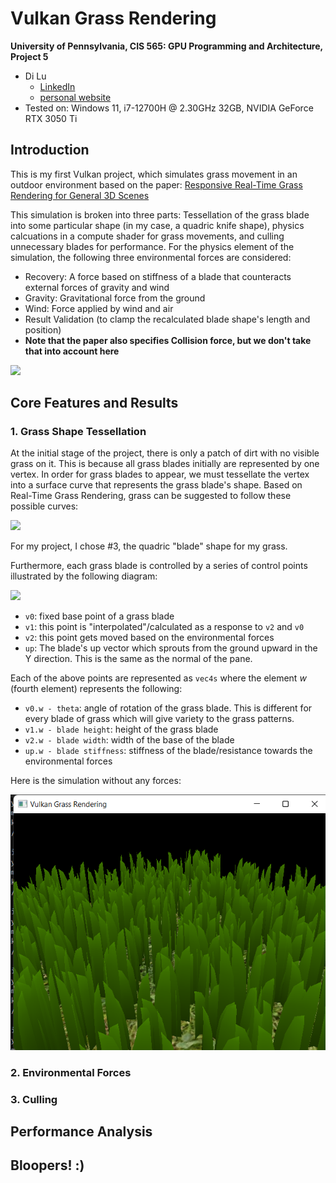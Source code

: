 Vulkan Grass Rendering
==================================

**University of Pennsylvania, CIS 565: GPU Programming and Architecture, Project 5**

* Di Lu
  * [LinkedIn](https://www.linkedin.com/in/di-lu-0503251a2/)
  * [personal website](https://www.dluisnothere.com/)
* Tested on: Windows 11, i7-12700H @ 2.30GHz 32GB, NVIDIA GeForce RTX 3050 Ti

## Introduction

This is my first Vulkan project, which simulates grass movement in an outdoor environment based on the paper: [Responsive Real-Time Grass Rendering for General 3D Scenes](https://www.cg.tuwien.ac.at/research/publications/2017/JAHRMANN-2017-RRTG/JAHRMANN-2017-RRTG-draft.pdf)

This simulation is broken into three parts: Tessellation of the grass blade into some particular shape (in my case, a quadric knife shape), physics calcuations in a compute shader for grass movements, and culling unnecessary blades for performance. For the physics element of the simulation, the following three environmental forces are considered:
- Recovery: A force based on stiffness of a blade that counteracts external forces of gravity and wind
- Gravity: Gravitational force from the ground
- Wind: Force applied by wind and air
- Result Validation (to clamp the recalculated blade shape's length and position)
- **Note that the paper also specifies Collision force, but we don't take that into account here**

![](img/diGrass2.gif)

## Core Features and Results

### 1. Grass Shape Tessellation

At the initial stage of the project, there is only a patch of dirt with no visible grass on it. This is because all grass blades initially are represented by one vertex. In order for grass blades to appear, we must tessellate the vertex into a surface curve that represents the grass blade's shape. Based on Real-Time Grass Rendering, grass can be suggested to follow these possible curves:

<img src="https://github.com/dluisnothere/Project5-Vulkan-Grass-Rendering/blob/main/img/bladeShape.png" width="600">

For my project, I chose #3, the quadric "blade" shape for my grass.

Furthermore, each grass blade is controlled by a series of control points illustrated by the following diagram:

![](img/blade_model.jpg)

- `v0`: fixed base point of a grass blade
- `v1`: this point is "interpolated"/calculated as a response to `v2` and `v0`
- `v2`: this point gets moved based on the environmental forces
- `up`: The blade's up vector which sprouts from the ground upward in the Y direction. This is the same as the normal of the pane.

Each of the above points are represented as `vec4s` where the element _w_ (fourth element) represents the following:

- `v0.w - theta`: angle of rotation of the grass blade. This is different for every blade of grass which will give variety to the grass patterns.
- `v1.w - blade height`: height of the grass blade
- `v2.w - blade width`: width of the base of the blade
- `up.w - blade stiffness`: stiffness of the blade/resistance towards the environmental forces

Here is the simulation without any forces:

![](img/grass.png)

### 2. Environmental Forces

### 3. Culling

## Performance Analysis

## Bloopers! :)
